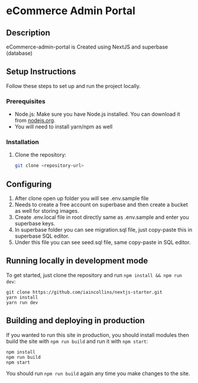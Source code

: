 # eCommerce Admin Portal

## Description

eCommerce-admin-portal is Created using NextJS and superbase (database)

## Setup Instructions

Follow these steps to set up and run the project locally.

### Prerequisites

- Node.js: Make sure you have Node.js installed. You can download it from [nodejs.org](https://nodejs.org/).
- You will need to install yarn/npm as well

### Installation

1. Clone the repository:

   ```bash
   git clone <repository-url>
   ```

## Configuring

1. After clone open up folder you will see .env.sample file
2. Needs to create a free account on superbase and then create a bucket as well for storing images.
3. Create .env.local file in root directly same as .env.sample and enter you superbase keys.
4. In superbase folder you can see migration.sql file, just copy-paste this in superbase SQL editor.
5. Under this file you can see seed.sql file, same copy-paste in SQL editor.

## Running locally in development mode

To get started, just clone the repository and run `npm install && npm run dev`:

    git clone https://github.com/iaincollins/nextjs-starter.git
    yarn install
    yarn run dev

## Building and deploying in production

If you wanted to run this site in production, you should install modules then build the site with `npm run build` and run it with `npm start`:

    npm install
    npm run build
    npm start

You should run `npm run build` again any time you make changes to the site.

